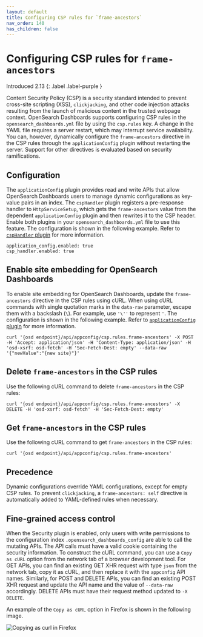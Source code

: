 ```yaml
---
layout: default
title: Configuring CSP rules for `frame-ancestors`
nav_order: 140
has_children: false
---
```


# Configuring CSP rules for `frame-ancestors`
Introduced 2.13
{: .label .label-purple }

Content Security Policy (CSP) is a security standard intended to prevent cross-site scripting (XSS), `clickjacking`, and other code injection attacks resulting from the launch of malicious content in the trusted webpage context. OpenSearch Dashboards supports configuring CSP rules in the `opensearch_dashboards.yml` file by using the `csp.rules` key. A change in the YAML file requires a server restart, which may interrupt service availability. You can, however, dynamically configure the `frame-ancestors` directive in the CSP rules through the `applicationConfig` plugin without restarting the server. Support for other directives is evaluated based on security ramifications.

## Configuration

The `applicationConfig` plugin provides read and write APIs that allow OpenSearch Dashboards users to manage dynamic configurations as key-value pairs in an index. The `cspHandler` plugin registers a pre-response handler to `HttpServiceSetup`, which gets the `frame-ancestors` value from the dependent `applicationConfig` plugin and then rewrites it to the CSP header. Enable both plugins in your `opensearch_dashboards.yml` file to use this feature. The configuration is shown in the following example. Refer to [`cspHandler` plugin](https://github.com/opensearch-project/OpenSearch-Dashboards/blob/main/src/plugins/csp_handler/README.md) for more information.

```
application_config.enabled: true
csp_handler.enabled: true
```

## Enable site embedding for OpenSearch Dashboards

To enable site embedding for OpenSearch Dashboards, update the `frame-ancestors` directive in the CSP rules using cURL. When using cURL commands with single quotation marks in the `data-raw` parameter, escape them with a backslash (`\`). For example, use `'\''` to represent `'`. The configuration is shown in the following example. Refer to [`applicationConfig` plugin](https://github.com/opensearch-project/OpenSearch-Dashboards/blob/main/src/plugins/application_config/README.md) for more information.

```
curl '{osd endpoint}/api/appconfig/csp.rules.frame-ancestors' -X POST -H 'Accept: application/json' -H 'Content-Type: application/json' -H 'osd-xsrf: osd-fetch' -H 'Sec-Fetch-Dest: empty' --data-raw '{"newValue":"{new site}"}'
```

## Delete `frame-ancestors` in the CSP rules

Use the following cURL command to delete `frame-ancestors` in the CSP rules:

```
curl '{osd endpoint}/api/appconfig/csp.rules.frame-ancestors' -X DELETE -H 'osd-xsrf: osd-fetch' -H 'Sec-Fetch-Dest: empty'
```

## Get `frame-ancestors` in the CSP rules

Use the following cURL command to get `frame-ancestors` in the CSP rules:

```
curl '{osd endpoint}/api/appconfig/csp.rules.frame-ancestors'
```

## Precedence

Dynamic configurations override YAML configurations, except for empty CSP rules. To prevent `clickjacking`, a `frame-ancestors: self` directive is automatically added to YAML-defined rules when necessary.

## Fine-grained access control

When the Security plugin is enabled, only users with write permissions to the configuration index `.opensearch_dashboards_config` are able to call the mutating APIs. The API calls must have a valid cookie containing the security information. To construct the cURL command, you can use a `Copy as cURL` option from the network tab of a browser development tool. For GET APIs, you can find an existing GET XHR request with type `json` from the network tab, copy it as cURL, and then replace it with the `appconfig` API names. Similarly, for POST and DELETE APIs, you can find an existing POST XHR request and update the API name and the value of `--data-raw` accordingly. DELETE APIs must have their request method updated to `-X DELETE`.

An example of the `Copy as cURL` option in Firefox is shown in the following image.

![Copying as curl in Firefox]({{site.url}}{{site.baseurl}}/images/dashboards/copy-as-curl.png)
